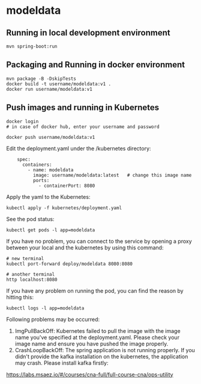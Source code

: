 # modeldata

## Running in local development environment

```
mvn spring-boot:run
```

## Packaging and Running in docker environment

```
mvn package -B -DskipTests
docker build -t username/modeldata:v1 .
docker run username/modeldata:v1
```

## Push images and running in Kubernetes

```
docker login 
# in case of docker hub, enter your username and password

docker push username/modeldata:v1
```

Edit the deployment.yaml under the /kubernetes directory:
```
    spec:
      containers:
        - name: modeldata
          image: username/modeldata:latest   # change this image name
          ports:
            - containerPort: 8080

```

Apply the yaml to the Kubernetes:
```
kubectl apply -f kubernetes/deployment.yaml
```

See the pod status:
```
kubectl get pods -l app=modeldata
```

If you have no problem, you can connect to the service by opening a proxy between your local and the kubernetes by using this command:
```
# new terminal
kubectl port-forward deploy/modeldata 8080:8080

# another terminal
http localhost:8080
```

If you have any problem on running the pod, you can find the reason by hitting this:
```
kubectl logs -l app=modeldata
```

Following problems may be occurred:

1. ImgPullBackOff:  Kubernetes failed to pull the image with the image name you've specified at the deployment.yaml. Please check your image name and ensure you have pushed the image properly.
1. CrashLoopBackOff: The spring application is not running properly. If you didn't provide the kafka installation on the kubernetes, the application may crash. Please install kafka firstly:

https://labs.msaez.io/#/courses/cna-full/full-course-cna/ops-utility

